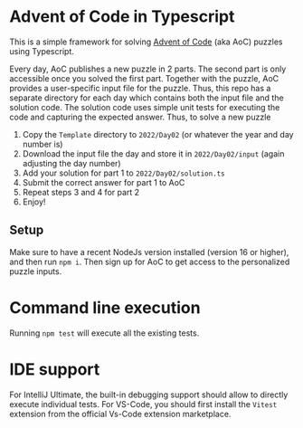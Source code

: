 # Advent of Code in Typescript

This is a simple framework for solving [Advent of Code] (aka AoC) puzzles using Typescript.

Every day, AoC publishes a new puzzle in 2 parts. The second part is only accessible once you solved the first part. 
Together with the puzzle, AoC provides a user-specific input file for the puzzle. Thus, this repo has a separate 
directory for each day which contains both the input file and the solution code. The solution code uses simple unit 
tests for executing the code and capturing the expected answer. Thus, to solve a new puzzle

1. Copy the `Template` directory to `2022/Day02` (or whatever the year and day number is)
2. Download the input file the day and store it in `2022/Day02/input` (again adjusting the day number)
3. Add your solution for part 1 to `2022/Day02/solution.ts`
4. Submit the correct answer for part 1 to AoC
5. Repeat steps 3 and 4 for part 2
6. Enjoy!

## Setup

Make sure to have a recent NodeJs version installed (version 16 or higher), and then run `npm i`. Then sign up for 
AoC to get access to the personalized puzzle inputs.

# Command line execution

Running `npm test` will execute all the existing tests.

# IDE support

For IntelliJ Ultimate, the built-in debugging support should allow to directly execute individual tests. For VS-Code,
you should first install the `Vitest` extension from the official Vs-Code extension marketplace.

[Advent of Code]: https://adventofcode.com/
